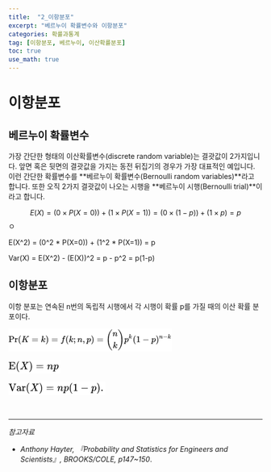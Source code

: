 ```yaml
---
title:  "2_이항분포"
excerpt: "베르누이 확률변수와 이항분포"
categories: 확률과통계
tag: [이항분포, 베르누이, 이산확률분포]
toc: true
use_math: true
---
```


# 이항분포

##  베르누이 확률변수

가장 간단한 형태의 이산확률변수(discrete random variable)는 결괏값이 2가지입니다. 앞면 혹은 뒷면의 결괏값을 가지는 동전 뒤집기의 경우가 가장 대표적인 예입니다. 이런 간단한 확률변수를 **베르누이 확률변수(Bernoulli random variables)**라고 합니다. 또한 오직 2가지 결괏값이 나오는 시행을 **베르누이 시행(Bernoulli trial)**이라고 합니다.



$$E(X) = (0 \times P(X=0)) + (1 \times P(X=1)) = (0 \times (1-p)) + (1 \times p) = p$$ㅇ

E(X^2) = (0^2 * P(X=0)) + (1^2 * P(X=1)) = p

Var(X) = E(X^2) - (E(X))^2 = p - p^2 = p(1-p)



## 이항분포

이항 분포는 연속된 n번의 독립적 시행에서 각 시행이 확률 p를 가질 때의 이산 확률 분포이다.

![img](../images/2021-07-01-검정과추정_대응비교/clip_image002.png)

![img](../images/2021-07-01-검정과추정_대응비교/clip_image003.png)

![img](../images/2021-07-01-검정과추정_대응비교/clip_image004.png)





<br/>

--------------------------

*참고자료*

* *Anthony Hayter, 『Probability and Statistics for Engineers and Scientists』, BROOKS/COLE, p147~150*.
